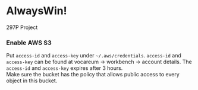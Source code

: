 # AlwaysWin!
297P Project 

### Enable AWS S3
Put `access-id` and `access-key` under `~/.aws/credentials`. `access-id` and `access-key` can
be found at vocareum -> workbench -> account details. The `access-id` and `access-key` expires 
after 3 hours.  
Make sure the bucket has the policy that allows public access to every object in this
bucket.